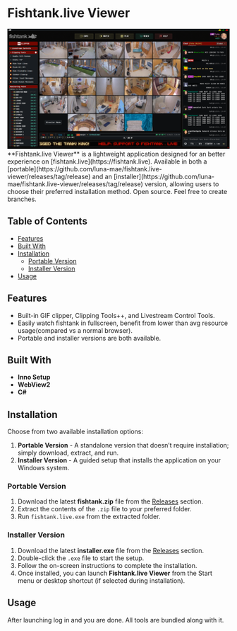 # Fishtank.live Viewer
<img src="Resources/ftliveviewer.png" alt="Screenshot of Fishtank.live Viewer" width="600">
**Fishtank.live Viewer** is a lightweight application designed for an better experience on [fishtank.live](https://fishtank.live). Available in both a [portable](https://github.com/luna-mae/fishtank.live-viewer/releases/tag/release) and an [installer](https://github.com/luna-mae/fishtank.live-viewer/releases/tag/release) version, allowing users to choose their preferred installation method. Open source. Feel free to create branches. 



## Table of Contents

- [Features](#features)
- [Built With](#built-with)
- [Installation](#installation)
  - [Portable Version](#portable-version)
  - [Installer Version](#installer-version)
- [Usage](#usage)

## Features

- Built-in GIF clipper, Clipping Tools++, and Livestream Control Tools.
- Easily watch fishtank in fullscreen, benefit from lower than avg resource usage(compared vs a normal browser).
- Portable and installer versions are both available.

## Built With

- **Inno Setup** 
- **WebView2**
- **C#**

## Installation

Choose from two available installation options:

1. **Portable Version** - A standalone version that doesn’t require installation; simply download, extract, and run.
2. **Installer Version** - A guided setup that installs the application on your Windows system.

### Portable Version

1. Download the latest **fishtank.zip** file from the [Releases](https://github.com/luna-mae/fishtank.live-viewer/releases/tag/release) section.
2. Extract the contents of the `.zip` file to your preferred folder.
3. Run `fishtank.live.exe` from the extracted folder.

### Installer Version

1. Download the latest **installer.exe** file from the [Releases](https://github.com/luna-mae/fishtank.live-viewer/releases/tag/release) section.
2. Double-click the `.exe` file to start the setup.
3. Follow the on-screen instructions to complete the installation.
4. Once installed, you can launch **Fishtank.live Viewer** from the Start menu or desktop shortcut (if selected during installation).

## Usage

After launching log in and you are done. All tools are bundled along with it. 
